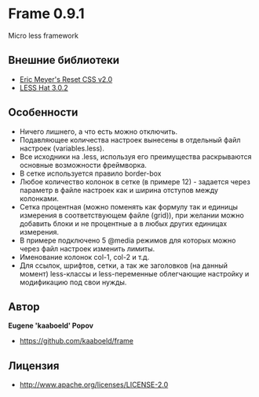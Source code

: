 # Frame 0.9.1
Micro less framework

## Внешние библиотеки

+ [Eric Meyer's Reset CSS v2.0](http://lesshat.madebysource.com/)
+ [LESS Hat 3.0.2](http://www.cssreset.com/scripts/eric-meyer-reset-css/)

## Особенности

+ Ничего лишнего, а что есть можно отключить.
+ Подавляющее количества настроек вынесены в отдельный файл настроек (variables.less).
+ Все исходники на .less, используя его преимущества раскрываются основные возможности фреймворка.
+ В сетке используется правило border-box
+ Любое количество колонок в сетке (в примере 12) - задается через параметр в файле настроек как и ширина отступов между колонками.
+ Сетка процентная (можно поменять как формулу так и единицы измерения в соответствующем файле (grid)), при желании можно добавить блоки и не процентные а в любых других единицах измерения.
+ В примере подключено 5 @media режимов для которых можно через файл настроек изменить лимиты.
+ Именование колонок col-1, col-2 и т.д.
+ Для ссылок, шрифтов, сетки, а так же заголовков (на данный момент) less-классы и less-переменные облегчающие настройку и модификацию под свои нужды.

## Автор
**Eugene 'kaaboeld' Popov**

+ https://github.com/kaaboeld/frame

## Лицензия

+ http://www.apache.org/licenses/LICENSE-2.0
